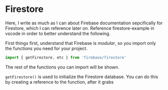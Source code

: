 # Firestore

Here, I write as much as I can about Firebase documentation sepcifically for Firestore, which I can reference later on. Reference firestore-example in vscode in order to better understand the following. 

First things first, understand that Firebase is *modular*, so you import only the functions you need for your project. 

``` javascript
import { getFirestore, etc } from 'firebase/firestore'
```

The rest of the functions you can import will be shown.

`getFirestore()` is used to initialize the Firestore database. You can do this by creating a reference to the function, after it grabs 